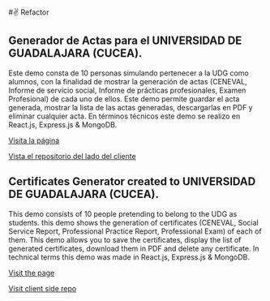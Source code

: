 #✌ Refactor
## Generador de Actas para el UNIVERSIDAD DE GUADALAJARA (CUCEA).

Este demo consta de 10 personas simulando pertenecer a la UDG como alumnos, 
con la finalidad de mostrar la generación de actas (CENEVAL, Informe de servicio social, Informe de prácticas profesionales, Examen Profesional) de cada uno de ellos.
Este demo permite guardar el acta generada, mostrar la lista de las actas generadas, descargarlas en PDF y eliminar cualquier acta. 
En términos técnicos este demo se realizo en React.js, Express.js & MongoDB.

[Visita la página](https://actas-udg.netlify.app)

[Vista el repositorio del lado del cliente](https://github.com/adanlazcano/actas-udg-front-end)


## Certificates Generator created to UNIVERSIDAD DE GUADALAJARA (CUCEA).

This demo consists of 10 people pretending to belong to the UDG as students.
this demo shows the generation of certificates (CENEVAL, Social Service Report, Professional Practice Report, Professional Exam) of each of them.
This demo allows you to save the certificates, display the list of generated certificates, download them in PDF and delete any certificate.
In technical terms this demo was made in React.js, Express.js & MongoDB.

[Visit the page](https://actas-udg.netlify.app)

[Visit client side repo](https://github.com/adanlazcano/actas-udg-front-end)
